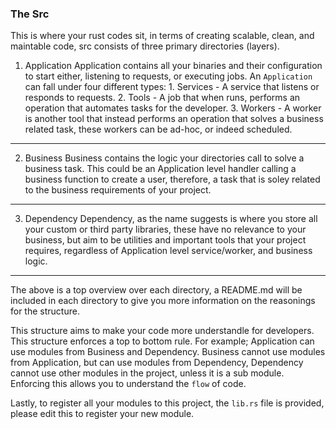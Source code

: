 ### The Src

This is where your rust codes sit, in terms of creating scalable, clean, and maintable code, src consists of three primary directories (layers).

1. Application
   Application contains all your binaries and their configuration to start either, listening to requests, or executing jobs. An `Application` can fall under four different types: 1. Services - A service that listens or responds to requests. 2. Tools - A job that when runs, performs an operation that automates tasks for the developer. 3. Workers - A worker is another tool that instead performs an operation that solves a business related task, these workers can be ad-hoc, or indeed scheduled.

---

2. Business
   Business contains the logic your directories call to solve a business task. This could be an Application level handler calling a business function to create a user, therefore, a task that is soley related to the business requirements of your project.

---

3. Dependency
   Dependency, as the name suggests is where you store all your custom or third party libraries, these have no relevance to your business, but aim to be utilities and important tools that your project requires, regardless of Application level service/worker, and business logic.

---

The above is a top overview over each directory, a README.md will be included in each directory to give you more information on the reasonings for the structure.

This structure aims to make your code more understandle for developers. This structure enforces a top to bottom rule. For example; Application can use modules from Business and Dependency. Business cannot use modules from Application, but can use modules from Dependency, Dependency cannot use other modules in the project, unless it is a sub module. Enforcing this allows you to understand the `flow` of code.

Lastly, to register all your modules to this project, the `lib.rs` file is provided, please edit this to register your new module.
